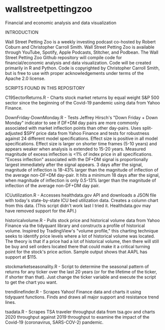 # wallstreetpettingzoo
Financial and economic analysis and data visualization

INTRODUCTION

Wall Street Petting Zoo is a weekly investing podcast co-hosted by Robert Coburn and Christopher Carroll Smith. Wall Street Petting Zoo is available through YouTube, Spotify, Apple Podcasts, Stitcher, and Podbean. The Wall Street Petting Zoo Github repository will compile code for financial/economic analysis and data visualization. Code will be created primarily in R and Python. Code is copyrighted by Christopher Carroll Smith, but is free to use with proper acknowledgements under terms of the Apache 2.0 license.

SCRIPTS FOUND IN THIS REPOSITORY

C19SectorReturns.R - Charts stock market returns by equal weight S&P 500 sector since the beginning of the Covid-19 pandemic using data from Yahoo Finance.

DownFriday-DownMonday.R - Tests Jeffrey Hirsch's "Down Friday + Down Monday" indicator to see if DF+DM day pairs are more commonly associated with market inflection points than other day-pairs. Uses split-adjusted $SPY price data from Yahoo Finance and tests for robustness against 24 different model specifications. Effect size is positive in all model specifications. Effect size is larger on shorter time frames (5-10 years) and appears weaker when analysis is extended to 15-20 years. Measured magnitude of excess inflection is <1% of index price in all specifications. "Excess inflection" associated with the DF+DM signal is proportionally largest immediately after the signal appears. 3 days after the signal, magnitude of inflection is 18-43% larger than the magnitude of inflection of the average non-DF+DM day-pair. It hits a minimum 18 days after the signal, when magnitude of inflection is only 0.5-13% larger than the magnitude of inflection of the average non-DF+DM day pair.

ICUutilization.R - Accesses healthdata.gov API and downloads a JSON file with today's state-by-state ICU bed utilization data. Creates a column chart from this data. (This script didn't work last I tried it. Healthdata.gov may have removed support for the API.)

historicalvolume.R - Pulls stock price and historical volume data from Yahoo Finance via the tidyquant library and constructs a profile of historical volume. Inspired by TradingView's "volume profile," this charting technique seeks to identify price levels where a lot of historical volume was located. The theory is that if a price had a lot of historical volume, then there will still be buy and sell orders located there that could make it a critical turning point for the stock's price action. Sample output shows that AAPL has support at $115.

stockmarketseasonality.R - Script to determine the seasonal pattern of returns for any ticker over the last 20 years (or for the lifetime of the ticker, if shorter than that). Just change the ticker variable and execute the script to get the chart you want.

trendlinefinder.R - Scrapes Yahoo! Finance data and charts it using tidyquant functions. Finds and draws all major support and resistance trend lines.

tsadata.R - Scrapes TSA traveler throughput data from tsa.gov and charts 2020 throughput against 2019 throughput to examine the impact of the Covid-19 (coronavirus, SARS-COV-2) pandemic.
